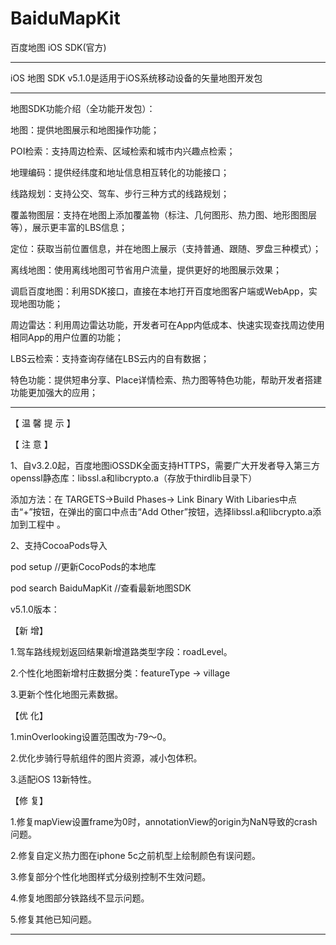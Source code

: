 # BaiduMapKit

百度地图 iOS SDK(官方)

--------------------------------------------------------------------------------------

iOS 地图 SDK v5.1.0是适用于iOS系统移动设备的矢量地图开发包

--------------------------------------------------------------------------------------

地图SDK功能介绍（全功能开发包）：

地图：提供地图展示和地图操作功能；

POI检索：支持周边检索、区域检索和城市内兴趣点检索；

地理编码：提供经纬度和地址信息相互转化的功能接口；

线路规划：支持公交、驾车、步行三种方式的线路规划；

覆盖物图层：支持在地图上添加覆盖物（标注、几何图形、热力图、地形图图层等），展示更丰富的LBS信息；

定位：获取当前位置信息，并在地图上展示（支持普通、跟随、罗盘三种模式）；

离线地图：使用离线地图可节省用户流量，提供更好的地图展示效果；

调启百度地图：利用SDK接口，直接在本地打开百度地图客户端或WebApp，实现地图功能；

周边雷达：利用周边雷达功能，开发者可在App内低成本、快速实现查找周边使用相同App的用户位置的功能；

LBS云检索：支持查询存储在LBS云内的自有数据；

特色功能：提供短串分享、Place详情检索、热力图等特色功能，帮助开发者搭建功能更加强大的应用；


--------------------------------------------------------------------------------------
 
 
 【 温 馨 提 示 】
 
 【 注 意 】
 
 1、自v3.2.0起，百度地图iOSSDK全面支持HTTPS，需要广大开发者导入第三方openssl静态库：libssl.a和libcrypto.a（存放于thirdlib目录下）
 
 添加方法：在 TARGETS->Build Phases-> Link Binary With Libaries中点击“+”按钮，在弹出的窗口中点击“Add Other”按钮，选择libssl.a和libcrypto.a添加到工程中 。
 
 2、支持CocoaPods导入
 
 pod setup //更新CocoPods的本地库
 
 pod search BaiduMapKit  //查看最新地图SDK
 
 
 v5.1.0版本：
 
【新 增】

1.驾车路线规划返回结果新增道路类型字段：roadLevel。

2.个性化地图新增村庄数据分类：featureType -> village

3.更新个性化地图元素数据。


【优 化】

1.minOverlooking设置范围改为-79～0。

2.优化步骑行导航组件的图片资源，减小包体积。

3.适配iOS 13新特性。


【修 复】

1.修复mapView设置frame为0时，annotationView的origin为NaN导致的crash问题。

2.修复自定义热力图在iphone 5c之前机型上绘制颜色有误问题。

3.修复部分个性化地图样式分级别控制不生效问题。

4.修复地图部分铁路线不显示问题。

5.修复其他已知问题。


 
------------------------------------------------------------------------------------------------
